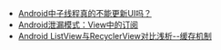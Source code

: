 
* [Android中子线程真的不能更新UI吗？](http://mp.weixin.qq.com/s?__biz=MzAxMTI4MTkwNQ==&mid=2650821257&idx=1&sn=681163dc64fbb7b0fb079a2bd97173b3&chksm=80b78617b7c00f01ea806f94407aa3a858aab80c5ce49682bfc20f0c32aa16e4eab1cfeed6c6&mpshare=1&scene=1&srcid=1021gI6ZEtrMsKiHG6tN6PlU#rd)
* [Android泄漏模式：View中的订阅](http://mp.weixin.qq.com/s?__biz=MzA3MDMyMjkzNg==&mid=2652262037&idx=1&sn=1f98658aa2ba6ed08a90d120b447ba98&chksm=84dc7102b3abf81421741f5e4bf8845a20d9b19c000f4fab49204f2717bf13107df25482a223&mpshare=1&scene=1&srcid=1021mECMYUNKtzt2BrePISY7#rd)
* [Android ListView与RecyclerView对比浅析--缓存机制](http://mp.weixin.qq.com/s?__biz=MzAwNDY1ODY2OQ==&mid=2649286405&idx=1&sn=414e2d2eb577884ccee5c9076e8b8357&chksm=8334c387b4434a9124f5acd93f331968a44256b8374eeafb4b1857671072b3b6364e5ec38485&mpshare=1&scene=1&srcid=102191keyecnm725MHR52P27#rd)